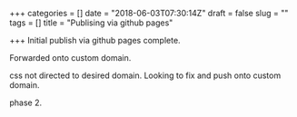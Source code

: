 +++
categories = []
date = "2018-06-03T07:30:14Z"
draft = false
slug = ""
tags = []
title = "Publising via github pages"

+++
Initial publish via github pages complete.

Forwarded onto custom domain.

css not directed to desired domain. Looking to fix and push onto custom domain.

phase 2.